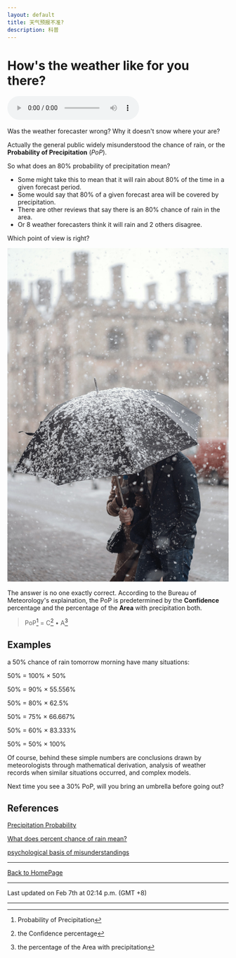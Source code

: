 ```yaml
---
layout: default
title: 天气预报不准?
description: 科普
---
```


# How's the weather like for you there?

<audio controls autoplay>
  <source src="../audio/childish.m4a" type="audio/mp4">
Your browser does not support the audio element.
</audio>

Was the weather forecaster wrong? Why it doesn't snow where your are?

Actually the general public widely misunderstood the chance of rain, or the **Probability of Precipitation** (*PoP*).

So what does an 80% probability of precipitation mean?

- Some might take this to mean that it will rain about 80% of the time in a given forecast period.
- Some would say that 80% of a given forecast area will be covered by precipitation.
- There are other reviews that say there is an 80% chance of rain in the area.
- Or 8 weather forecasters think it will rain and 2 others disagree.

Which point of view is right?

![from Unsplash](../pic/SnowUmbrella.jpg "unsplash.com/photos/SuJp8ZpkubI")

The answer is no one exactly correct. According to the Bureau of Meteorology's explaination, the PoP is predetermined by the **Confidence** percentage and the percentage of the **Area** with precipitation both.

> PoP[^PoP] = C[^Confidence] • A[^Area]

[^PoP]:Probability of Precipitation
[^Confidence]:the Confidence percentage
[^Area]:the percentage of the Area with precipitation
## Examples

a 50% chance of rain tomorrow morning have many situations:

50% = 100% × 50%

50% = 90% × 55.556%

50% = 80% × 62.5%

50% = 75% × 66.667%

50% = 60% × 83.333%

50% = 50% × 100%

Of course, behind these simple numbers are conclusions drawn by meteorologists through mathematical derivation, analysis of weather records when similar situations occurred, and complex models.

Next time you see a 30% PoP, will you bring an umbrella before going out?

## References

[Precipitation Probability](https://www.weather.gov/media/pah/WeatherEducation/pop.pdf)

[What does percent chance of rain mean?](https://sciencenotes.org/percent-chance-rain-mean/)

[psychological basis of misunderstandings](http://depts.washington.edu/forecast/documents/Probability_of_Precipitation(2009).pdf)

<hr />

[Back to HomePage](../../)

* * *
Last updated on Feb 7th at 02:14 p.m. (GMT +8)
* * *
